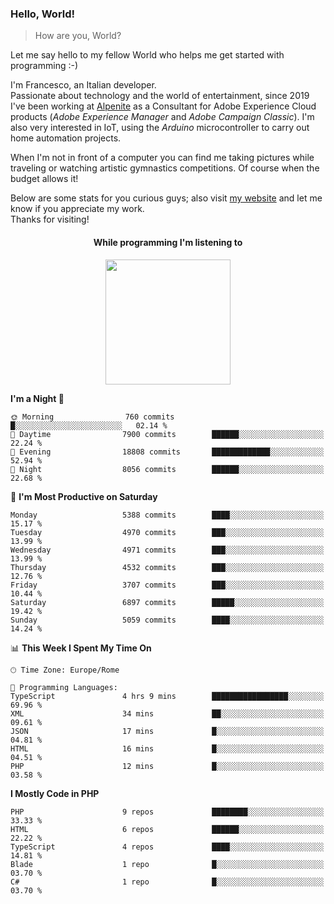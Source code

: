 ### Hello, World!

> How are you, World?

Let me say hello to my fellow World who helps me get started with programming :-)

I'm Francesco, an Italian developer.  
Passionate about technology and the world of entertainment, since 2019 I've been working at [Alpenite](https://www.alpenite.com) as a Consultant for Adobe Experience Cloud products (*Adobe Experience Manager* and *Adobe Campaign Classic*). I'm also very interested in IoT, using the *Arduino* microcontroller to carry out home automation projects.

When I'm not in front of a computer you can find me taking pictures while traveling or watching artistic gymnastics competitions. Of course when the budget allows it!

Below are some stats for you curious guys; also visit [my website](https://www.francescorega.eu) and let me know if you appreciate my work.  
Thanks for visiting!

<div align="center">
  <h4>While programming I'm listening to</h4>
  <a href="https://apps.francescorega.eu/now-playing/11147232609" target="_blank"><img src="https://apps.francescorega.eu/now-playing/11147232609" width="200"></a>
</div>

<!--START_SECTION:waka-->
**I'm a Night 🦉** 

```text
🌞 Morning                760 commits         █░░░░░░░░░░░░░░░░░░░░░░░░   02.14 % 
🌆 Daytime                7900 commits        ██████░░░░░░░░░░░░░░░░░░░   22.24 % 
🌃 Evening                18808 commits       █████████████░░░░░░░░░░░░   52.94 % 
🌙 Night                  8056 commits        ██████░░░░░░░░░░░░░░░░░░░   22.68 % 
```
📅 **I'm Most Productive on Saturday** 

```text
Monday                   5388 commits        ████░░░░░░░░░░░░░░░░░░░░░   15.17 % 
Tuesday                  4970 commits        ███░░░░░░░░░░░░░░░░░░░░░░   13.99 % 
Wednesday                4971 commits        ███░░░░░░░░░░░░░░░░░░░░░░   13.99 % 
Thursday                 4532 commits        ███░░░░░░░░░░░░░░░░░░░░░░   12.76 % 
Friday                   3707 commits        ███░░░░░░░░░░░░░░░░░░░░░░   10.44 % 
Saturday                 6897 commits        █████░░░░░░░░░░░░░░░░░░░░   19.42 % 
Sunday                   5059 commits        ████░░░░░░░░░░░░░░░░░░░░░   14.24 % 
```


📊 **This Week I Spent My Time On** 

```text
🕑︎ Time Zone: Europe/Rome

💬 Programming Languages: 
TypeScript               4 hrs 9 mins        █████████████████░░░░░░░░   69.96 % 
XML                      34 mins             ██░░░░░░░░░░░░░░░░░░░░░░░   09.61 % 
JSON                     17 mins             █░░░░░░░░░░░░░░░░░░░░░░░░   04.81 % 
HTML                     16 mins             █░░░░░░░░░░░░░░░░░░░░░░░░   04.51 % 
PHP                      12 mins             █░░░░░░░░░░░░░░░░░░░░░░░░   03.58 % 
```

**I Mostly Code in PHP** 

```text
PHP                      9 repos             ████████░░░░░░░░░░░░░░░░░   33.33 % 
HTML                     6 repos             ██████░░░░░░░░░░░░░░░░░░░   22.22 % 
TypeScript               4 repos             ████░░░░░░░░░░░░░░░░░░░░░   14.81 % 
Blade                    1 repo              █░░░░░░░░░░░░░░░░░░░░░░░░   03.70 % 
C#                       1 repo              █░░░░░░░░░░░░░░░░░░░░░░░░   03.70 % 
```




<!--END_SECTION:waka-->
